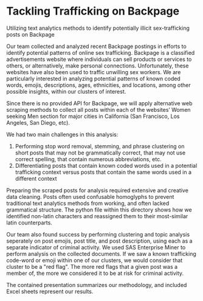 # Tackling Trafficking on Backpage
Utilizing text analytics methods to identify potentially illicit sex-trafficking posts on Backpage

Our team collected and analyzed recent Backpage postings in efforts to identify potential patterns of online sex trafficking. Backpage is a classified advertisements website where individuals can sell products or services to others, or alternatively, make personal connections. Unfortunately, these websites have also been used to traffic unwilling sex workers. We are particularly interested in analyzing potential patterns of known coded words, emojis, descriptions, ages, ethnicities, and locations, among other possible insights, within our clusters of interest. 

Since there is no provided API for Backpage, we will apply alternative web scraping methods to collect all posts within each of the websites’ Women seeking Men section for major cities in California (San Francisco, Los Angeles, San Diego, etc).  

We had two main challenges in this analysis: 
1.	Performing stop word removal, stemming, and phrase clustering on short posts that may not be grammatically correct, that may not use correct spelling, that contain numerous abbreviations, etc.
2.	Differentiating posts that contain known coded words used in a potential trafficking context versus posts that contain the same words used in a different context 

Preparing the scraped posts for analysis required extensive and creative data cleaning. Posts often used confusable homoglyphs to prevent traditional text analytics methods from working, and often lacked grammatical structure. The python file within this directory shows how we identified non-latin characters and reassigned them to their most-similar latin counterparts. 

Our team also found success by performing clustering and topic analysis seperately on post emojis, post title, and post description, using each as a separate indicator of criminal activity. We used SAS Enterprise Miner to perform analysis on the collected documents. If we saw a known trafficking code-word or emoji within one of our clusters, we would consider that cluster to be a "red flag". The more red flags that a given post was a member of, the more we considered it to be at risk for criminal activity. 


The contained presentation summarizes our methodology, and included Excel sheets represent our results. 

